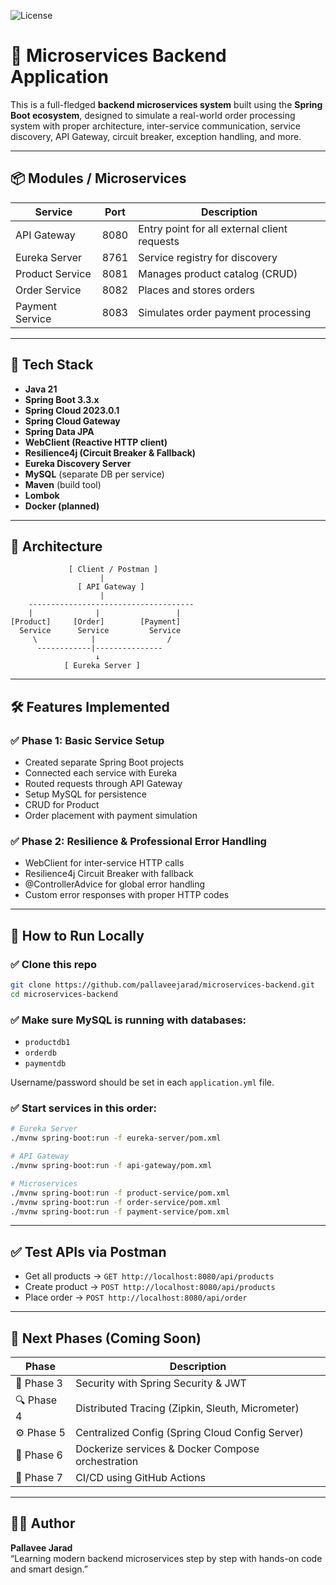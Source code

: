 
![License](https://img.shields.io/badge/license-MIT-blue.svg)

# 🧱 Microservices Backend Application

This is a full-fledged **backend microservices system** built using the **Spring Boot ecosystem**, designed to simulate a real-world order processing system with proper architecture, inter-service communication, service discovery, API Gateway, circuit breaker, exception handling, and more.

---

## 📦 Modules / Microservices

| Service          | Port  | Description                                      |
|------------------|-------|--------------------------------------------------|
| API Gateway      | 8080  | Entry point for all external client requests     |
| Eureka Server    | 8761  | Service registry for discovery                   |
| Product Service  | 8081  | Manages product catalog (CRUD)                   |
| Order Service    | 8082  | Places and stores orders                         |
| Payment Service  | 8083  | Simulates order payment processing               |

---

## 🚀 Tech Stack

- **Java 21**
- **Spring Boot 3.3.x**
- **Spring Cloud 2023.0.1**
- **Spring Cloud Gateway**
- **Spring Data JPA**
- **WebClient (Reactive HTTP client)**
- **Resilience4j (Circuit Breaker & Fallback)**
- **Eureka Discovery Server**
- **MySQL** (separate DB per service)
- **Maven** (build tool)
- **Lombok**
- **Docker (planned)**

---

## 🧭 Architecture

```plaintext
             [ Client / Postman ]
                    |
               [ API Gateway ]
                    |
    -------------------------------------
    |              |                 |
[Product]     [Order]        [Payment]
  Service      Service         Service
     \            |                /
      ------------|---------------
                   ↓
            [ Eureka Server ]
```

---

## 🛠️ Features Implemented

### ✅ Phase 1: Basic Service Setup
- Created separate Spring Boot projects
- Connected each service with Eureka
- Routed requests through API Gateway
- Setup MySQL for persistence
- CRUD for Product
- Order placement with payment simulation

### ✅ Phase 2: Resilience & Professional Error Handling
- WebClient for inter-service HTTP calls
- Resilience4j Circuit Breaker with fallback
- @ControllerAdvice for global error handling
- Custom error responses with proper HTTP codes

---

## 🔧 How to Run Locally

### ✅ Clone this repo

```bash
git clone https://github.com/pallaveejarad/microservices-backend.git
cd microservices-backend
```

### ✅ Make sure MySQL is running with databases:
- `productdb1`
- `orderdb`
- `paymentdb`

Username/password should be set in each `application.yml` file.

### ✅ Start services in this order:

```bash
# Eureka Server
./mvnw spring-boot:run -f eureka-server/pom.xml

# API Gateway
./mvnw spring-boot:run -f api-gateway/pom.xml

# Microservices
./mvnw spring-boot:run -f product-service/pom.xml
./mvnw spring-boot:run -f order-service/pom.xml
./mvnw spring-boot:run -f payment-service/pom.xml
```

---

## ✅ Test APIs via Postman

- Get all products → `GET http://localhost:8080/api/products`
- Create product → `POST http://localhost:8080/api/products`
- Place order → `POST http://localhost:8080/api/order`

---

## 📌 Next Phases (Coming Soon)

| Phase       | Description                                            |
|-------------|--------------------------------------------------------|
| 🔐 Phase 3  | Security with Spring Security & JWT                    |
| 🔍 Phase 4  | Distributed Tracing (Zipkin, Sleuth, Micrometer)       |
| ⚙️ Phase 5  | Centralized Config (Spring Cloud Config Server)        |
| 🐳 Phase 6  | Dockerize services & Docker Compose orchestration      |
| 🚀 Phase 7  | CI/CD using GitHub Actions                             |

---

## 👩‍💻 Author

**Pallavee Jarad**  
“Learning modern backend microservices step by step with hands-on code and smart design.”
